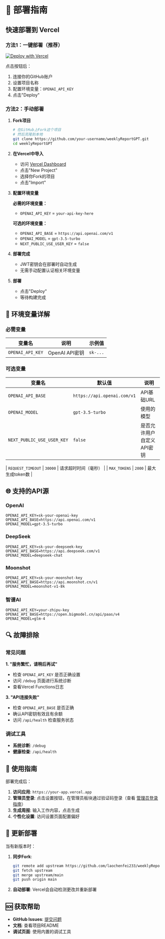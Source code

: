 # 🚀 部署指南

## 快速部署到 Vercel

### 方法1：一键部署（推荐）

[![Deploy with Vercel](https://vercel.com/button)](https://vercel.com/new/clone?repository-url=https://github.com/laochenfei233/weeklyReportGPT&env=OPENAI_API_KEY&project-name=weekly-report&repo-name=weekly-report)

点击按钮后：
1. 连接你的GitHub账户
2. 设置项目名称
3. 配置环境变量：`OPENAI_API_KEY`
4. 点击"Deploy"

### 方法2：手动部署

1. **Fork项目**
   ```bash
   # 在GitHub上Fork这个项目
   # 然后克隆到本地
   git clone https://github.com/your-username/weeklyReportGPT.git
   cd weeklyReportGPT
   ```

2. **在Vercel中导入**
   - 访问 [Vercel Dashboard](https://vercel.com/dashboard)
   - 点击"New Project"
   - 选择你Fork的项目
   - 点击"Import"

3. **配置环境变量**
   
   **必需的环境变量：**
   - `OPENAI_API_KEY` = `your-api-key-here`
   
   **可选的环境变量：**
   - `OPENAI_API_BASE` = `https://api.openai.com/v1`
   - `OPENAI_MODEL` = `gpt-3.5-turbo`
   - `NEXT_PUBLIC_USE_USER_KEY` = `false`

4. **部署完成**
   - JWT密钥会在部署时自动生成
   - 无需手动配置认证相关环境变量

5. **部署**
   - 点击"Deploy"
   - 等待构建完成

## 🔧 环境变量详解

### 必需变量

| 变量名 | 说明 | 示例值 |
|--------|------|--------|
| `OPENAI_API_KEY` | OpenAI API密钥 | `sk-...` |

### 可选变量

| 变量名 | 默认值 | 说明 |
|--------|--------|------|
| `OPENAI_API_BASE` | `https://api.openai.com/v1` | API基础URL |
| `OPENAI_MODEL` | `gpt-3.5-turbo` | 使用的模型 |
| `NEXT_PUBLIC_USE_USER_KEY` | `false` | 是否允许用户自定义API密钥 |

| `REQUEST_TIMEOUT` | `30000` | 请求超时时间（毫秒） |
| `MAX_TOKENS` | `2000` | 最大生成token数 |

## 🌐 支持的API源

### OpenAI
```env
OPENAI_API_KEY=sk-your-openai-key
OPENAI_API_BASE=https://api.openai.com/v1
OPENAI_MODEL=gpt-3.5-turbo
```

### DeepSeek
```env
OPENAI_API_KEY=sk-your-deepseek-key
OPENAI_API_BASE=https://api.deepseek.com/v1
OPENAI_MODEL=deepseek-chat
```

### Moonshot
```env
OPENAI_API_KEY=sk-your-moonshot-key
OPENAI_API_BASE=https://api.moonshot.cn/v1
OPENAI_MODEL=moonshot-v1-8k
```

### 智谱AI
```env
OPENAI_API_KEY=your-zhipu-key
OPENAI_API_BASE=https://open.bigmodel.cn/api/paas/v4
OPENAI_MODEL=glm-4
```

## 🔍 故障排除

### 常见问题

**1. "服务繁忙，请稍后再试"**
- 检查 `OPENAI_API_KEY` 是否正确设置
- 访问 `/debug` 页面进行系统诊断
- 查看Vercel Functions日志



**3. "API连接失败"**
- 检查 `OPENAI_API_BASE` 是否正确
- 确认API密钥有效且有余额
- 访问 `/api/health` 检查服务状态

### 调试工具

- **系统诊断**: `/debug`
- **健康检查**: `/api/health`


## 📱 使用指南

部署完成后：

1. **访问应用**: `https://your-app.vercel.app`
2. **管理员登录**: 点击设置按钮，在管理员板块通过验证码登录（查看 [管理员登录指南](Admin-Login)）
3. **生成周报**: 输入工作内容，点击生成
4. **个性化设置**: 访问设置页面配置偏好

## 🔄 更新部署

当有新版本时：

1. **同步Fork**:
   ```bash
   git remote add upstream https://github.com/laochenfei233/weeklyReportGPT.git
   git fetch upstream
   git merge upstream/main
   git push origin main
   ```

2. **自动部署**: Vercel会自动检测更改并重新部署

## 🆘 获取帮助

- **GitHub Issues**: [提交问题](https://github.com/laochenfei233/weeklyReportGPT/issues)
- **文档**: 查看项目README
- **调试页面**: 使用内置的调试工具
